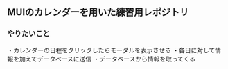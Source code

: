 ## MUIのカレンダーを用いた練習用レポジトリ

### やりたいこと
・カレンダーの日程をクリックしたらモーダルを表示させる
・各日に対して情報を加えてデータベースに送信
・データベースから情報を取ってくる
